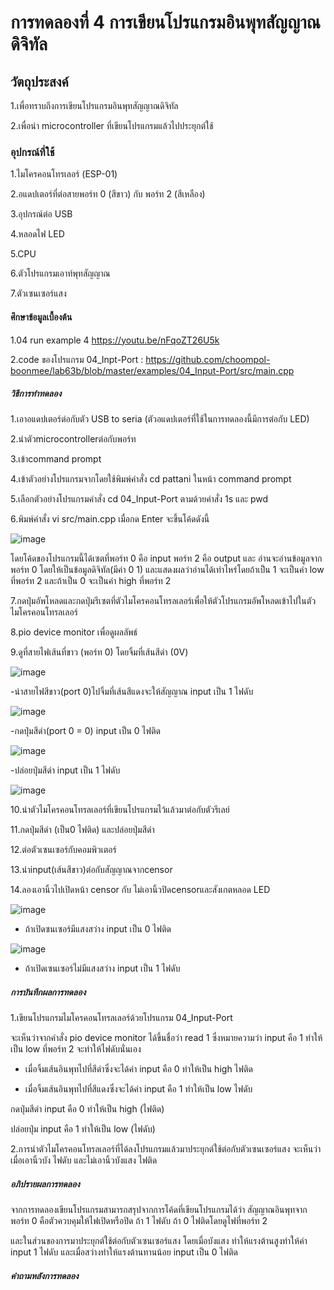 # การทดลองที่ 4 การเขียนโปรแกรมอินพุทสัญญาณดิจิทัล
## วัตถุประสงค์
1.เพื่อทราบถึงการเขียนโปรแกรมอินพุทสัญญาณดิจิทัล

2.เพื่อนำ microcontroller ที่เขียนโปรแกรมแล้วไปประยุกต์ใช้

### อุปกรณ์ที่ใช้
1.ไมโครคอนโทรเลอร์ (ESP-01)

2.อแดปเตอร์ที่ต่อสายพอร์ท 0 (สีขาว) กับ พอร์ท 2 (สีเหลือง)

3.อุปกรณ์ต่อ USB

4.หลอดไฟ LED 

5.CPU

6.ตัวโปรแกรมเอาท์พุทสัญญาณ

7.ตัวเซนเซอร์แสง

#### ศึกษาข้อมูลเบื้องต้น
1.04 run example 4 https://youtu.be/nFqoZT26U5k

2.code ของโปรแกรม 04_Inpt-Port : https://github.com/choompol-boonmee/lab63b/blob/master/examples/04_Input-Port/src/main.cpp

##### วิธีการทำทดลอง
1.เอาอแดปเตอร์ต่อกับตัว USB to seria (ตัวอแดปเตอร์ที่ใช้ในการทดลองนี้มีการต่อกับ LED)

2.นำตัวmicrocontrollerต่อกับพอร์ท

3.เข้าcommand prompt

4.เข้าตัวอย่างโปรแกรมจากโดยใช้พิมพ์คำสั่ง cd pattani ในหน้า command prompt

5.เลือกตัวอย่างโปรแกรมคำสั่ง cd 04_Input-Port ตามด้วยคำสั่ง 1s และ pwd

6.พิมพ์คำสั่ง vi src/main.cpp เมื่อกด Enter จะขึ้นโค้ดดังนี้

![image](https://user-images.githubusercontent.com/80880126/112266695-f488d500-8ca6-11eb-882f-b36041945d7e.png)

โดยโค้ดของโปรแกรมนี้ได้เซตที่พอร์ท 0 คือ input พอร์ท 2 คือ output และ อ่านจะอ่านข้อมูลจากพอร์ท 0 โดยให้เป็นข้อมูลดิจิทัล(มีค่า 0 1) และแสดงผลว่าอ่านได้เท่าไหร่โดยถ้าเป็น 1 จะเป็นค่า low ที่พอร์ท 2 
และถ้าเป็น 0 จะเป็นค่า high ที่พอร์ท 2 

7.กดปุ่มอัพโหลดและกดปุ่มรีเซตที่ตัวไมโครคอนโทรลเลอร์เพื่อให้ตัวโปรแกรมอัพโหลดเข้าไปในตัวไมโครคอนโทรลเลอร์

8.pio device monitor เพื่อดูผลลัพธ์

9.ดูที่สายไฟเส้นที่ขาว (พอร์ท 0) โดยจิ้มที่เส้นสีดำ (0V)

![image](https://user-images.githubusercontent.com/80880126/112266894-3f0a5180-8ca7-11eb-8f0c-86a9c796d6cc.png)

-นำสายไฟสีขาว(port 0)ไปจิ้มที่เส้นสีแดงจะให้สัญญาณ input เป็น 1 ไฟดับ

![image](https://user-images.githubusercontent.com/80880126/112266991-5cd7b680-8ca7-11eb-92e8-f5f005a01b3a.png)

-กดปุ่มสีดำ(port 0 = 0) input เป็น 0 ไฟติด

![image](https://user-images.githubusercontent.com/80880126/112267129-94def980-8ca7-11eb-9284-08c07ecefef6.png)

-ปล่อยปุ่มสีดำ input เป็น 1 ไฟดับ

![image](https://user-images.githubusercontent.com/80880126/112267206-afb16e00-8ca7-11eb-9507-1df3d6544766.png)


10.นำตัวไมโครคอนโทรลเลอร์ที่เขียนโปรแกรมไว้แล้วมาต่อกับตัวรีเลย์

11.กดปุ่มสีดำ (เป็น0 ไฟติด) และปล่อยปุ่มสีดำ

12.ต่อตัวเซนเซอร์กับคอมพิวเตอร์

13.นำinput(เส้นสีขาว)ต่อกับสัญญาณจากcensor

14.ลองเอานิ้วไปเปิดหน้า censor กับ ไม่เอานิ้วปิดcensorและสังเกตหลอด LED

![image](https://user-images.githubusercontent.com/80880126/112266374-71677f00-8ca6-11eb-8ca7-7e3e36b1f1f6.png)
-  ถ้าเปิดซนเซอร์มีแสงสว่าง input เป็น 0 ไฟติด

![image](https://user-images.githubusercontent.com/80880126/112266592-cefbcb80-8ca6-11eb-8bed-62aa21988a57.png)

- ถ้าเปิดเซนเซอร์ไม่มีแสงสว่าง input เป็น 1 ไฟดับ


##### การบันทึกผลการทดลอง
1.เขียนโปรแกรมไมโครคอนโทรลเลอร์ด้วยโปรแกรม 04_Input-Port

  จะเห็นว่าจากคำสั่ง pio device monitor ได้ขึ้นชื่อว่า read 1 ซึ่งหมายความว่า input คือ 1 ทำให้เป็น low ที่พอร์ท 2 จะทำให้ไฟดับนั่นเอง 
  
  - เมื่อจิ้มเส้นอินพุทไปที่สีดำซึ่งจะได้ค่า input คือ 0 ทำให้เป็น high ไฟติด 

  - เมื่อจิ้มเส้นอินพุทไปที่สีแดงซึ่งจะได้ค่า input คือ 1 ทำให้เป็น low ไฟดับ

 กดปุ่มสีดำ input คือ 0 ทำให้เป็น high (ไฟติด)
 
 ปล่อยปุ่ม input คือ 1 ทำให้เป็น low (ไฟดับ)
 
 2.การนำตัวไมโครคอนโทรลเลอร์ที่ได้ลงโปรแกรมแล้วมาประยุกต์ใช้ต่อกับตัวเซนเซอร์แสง จะเห็นว่าเมื่อเอานิ้วบัง ไฟดับ และไม่เอานิ้วบังแสง ไฟติด

##### อภิปรายผลการทดลอง
จากการทดลองเขียนโปรแกรมสามารถสรุปจากการโค้ดที่เขียนโปรแกรมได้ว่า สัญญาณอินพุทจากพอร์ท 0 คือตัวควบคุมให้ไฟเปิดหรือปิด ถ้า 1 ไฟดับ ถ้า 0 ไฟติดโดยดูไฟที่พอร์ท 2 

และในส่วนของการมาประยุกต์ใช้ต่อกับตัวเซนเซอร์แสง โดยเมื่อบังแสง ทำให้แรงต้านสูงทำให้ค่า input 1 ไฟดับ และเมื่อสว่างทำให้แรงต้านทานน้อย input เป็น 0 ไฟติด

##### คำถามหลังการทดลอง
